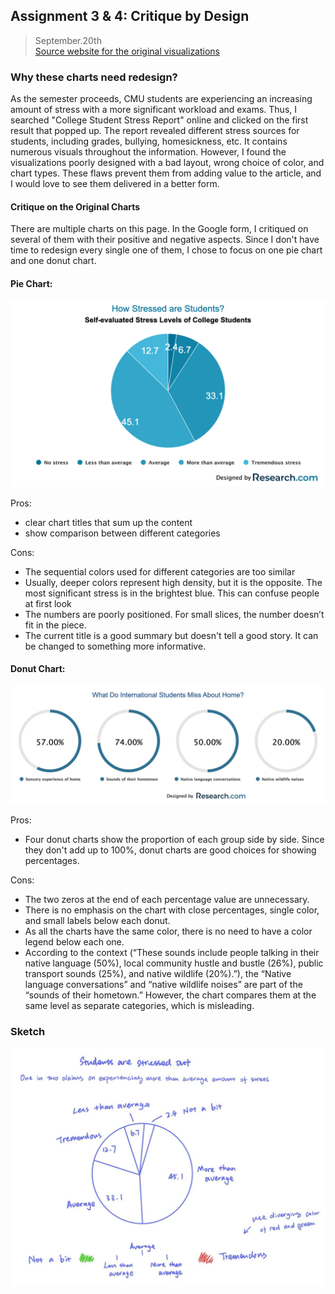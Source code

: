 ## Assignment 3 & 4: Critique by Design

> September.20th   
> [Source website for the original visualizations](https://research.com/education/student-stress-statistics)

### Why these charts need redesign?
As the semester proceeds, CMU students are experiencing an increasing amount of stress with a more significant workload and exams. Thus, I searched "College Student Stress Report" online and clicked on the first result that popped up. The report revealed different stress sources for students, including grades, bullying, homesickness, etc. It contains numerous visuals throughout the information. However, I found the visualizations poorly designed with a bad layout, wrong choice of color, and chart types. These flaws prevent them from adding value to the article, and I would love to see them delivered in a better form.

#### Critique on the Original Charts
There are multiple charts on this page. In the Google form, I critiqued on several of them with their positive and negative aspects. Since I don't have time to redesign every single one of them, I chose to focus on one pie chart and one donut chart.

#### Pie Chart:
<img src="Pictures/how-stressed-are-student.png" alt="How Stressed are Students?" width="700"/>  

Pros:
- clear chart titles that sum up the content
- show comparison between different categories

Cons:
- The sequential colors used for different categories are too similar
- Usually, deeper colors represent high density, but it is the opposite. The most significant stress is in the brightest blue. This can confuse people at first look
- The numbers are poorly positioned. For small slices, the number doesn’t fit in the piece.
- The current title is a good summary but doesn't tell a good story. It can be changed to something more informative.

#### Donut Chart:
<img src="Pictures/What-Do-International-Students-Miss-About-Home.jpeg" alt="What Do International Students Miss About Home?" width="700"/>

Pros:
- Four donut charts show the proportion of each group side by side. Since they don't add up to 100%, donut charts are good choices for showing percentages.

Cons:
- The two zeros at the end of each percentage value are unnecessary.
- There is no emphasis on the chart with close percentages, single color, and small labels below each donut.
- As all the charts have the same color, there is no need to have a color legend below each one.
- According to the context (“These sounds include people talking in their native language (50%), local community hustle and bustle (26%), public transport sounds (25%), and native wildlife (20%).”), the “Native language conversations” and “native wildlife noises” are part of the “sounds of their hometown.” However, the chart compares them at the same level as separate categories, which is misleading.

### Sketch
<img src="Pictures/Pie-chart-sketch.png" alt="Sketch of the Pie Chart" width="700"/>







 